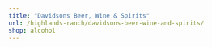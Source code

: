 ```yaml
---
title: "Davidsons Beer, Wine & Spirits"
url: /highlands-ranch/davidsons-beer-wine-and-spirits/
shop: alcohol
---
```

